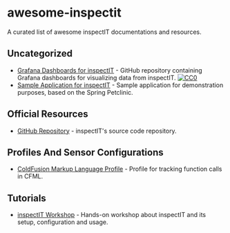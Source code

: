 # awesome-inspectit

A curated list of awesome inspectIT documentations and resources. 

## Uncategorized

- [Grafana Dashboards for inspectIT](https://github.com/inspectit-labs/dashboards) - GitHub repository containing Grafana dashboards for visualizing data from inspectIT. [![CC0](https://camo.githubusercontent.com/60561947585c982aee67ed3e3b25388184cc0aa3/687474703a2f2f6d6972726f72732e6372656174697665636f6d6d6f6e732e6f72672f70726573736b69742f627574746f6e732f38387833312f7376672f63632d7a65726f2e737667)](http://creativecommons.org/publicdomain/zero/1.0/)
- [Sample Application for inspectIT](https://github.com/inspectit-labs/spring-petclinic-microservices) - Sample application for demonstration purposes, based on the Spring Petclinic.

## Official Resources

- [GitHub Repository](https://github.com/inspectIT/inspectIT) - inspectIT's source code repository.

## Profiles And Sensor Configurations

- [ColdFusion Markup Language Profile](https://github.com/ghedwards/cfml-inspectIT) - Profile for tracking function calls in CFML.

## Tutorials

- [inspectIT Workshop](https://github.com/inspectit-labs/workshop) - Hands-on workshop about inspectIT and its setup, configuration and usage.
